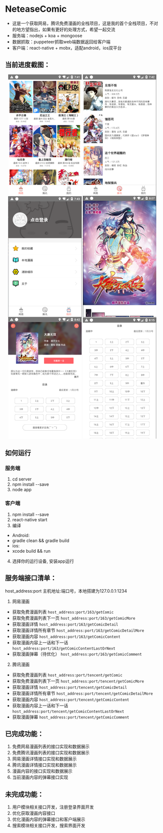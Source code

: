 # NeteaseComic
- 这是一个获取网易，腾讯免费漫画的全栈项目，这是我的首个全栈项目，不对的地方望指出，如果有更好的处理方式，希望一起交流
- 服务端：nodejs + koa + mongoose
- 数据抓取：puppeteer抓取web端数据返回给客户端
- 客户端：react-native + mobx，适配android，ios双平台

## 当前进度截图：

<div  align="center">    
<img src="./screenshot/comic1.png" width = "240" align=center />
<img src="./screenshot/comic2.png" width = "240" align=center />
<img src="./screenshot/comic3.png" width = "240" align=center />
<img src="./screenshot/comic4.png" width = "240" align=center />
<img src="./screenshot/comic5.png" width = "240" align=center />
<img src="./screenshot/comic6.png" width = "240" align=center />
</div>

## 如何运行

### 服务端
1. cd server
2. npm install --save
3. node app

### 客户端
1. npm install --save
2. react-native start
3. 编译
- Android:
- gradle clean && gradle build
- ios:
- xcode build && run
4. 选择你的运行设备, 安装app运行

## 服务端接口清单：
host_address:port  主机地址:端口号，本地搭建为127.0.0.1:1234
1. 网易漫画
- 获取免费漫画列表
`host_address:port/163/getComic`
- 获取免费漫画列表下一页
`host_address:port/163/getComicMore`
- 获取漫画详情
`host_address:port/163/getComicDetail`
- 获取漫画详情所有章节
`host_address:port/163/getComicDetailMore`
- 获取漫画内容
`host_address:port/163/getComicContent`
- 获取漫画内容上一话和下一话
`host_address:port/163/getComicContentLastOrNext`
- 获取漫画弹幕（待优化）
`host_address:port/163/getComicComment`

2. 腾讯漫画
- 获取免费漫画列表
`host_address:port/tencent/getComic`
- 获取免费漫画列表下一页
`host_address:port/tencent/getComicMore`
- 获取漫画详情
`host_address:port/tencent/getComicDetail`
- 获取漫画详情所有章节
`host_address:port/tencent/getComicDetailMore`
- 获取漫画内容
`host_address:port/tencent/getComicContent`
- 获取漫画内容上一话和下一话
`host_address:port/tencent/getComicContentLastOrNext`
- 获取漫画弹幕
`host_address:port/tencent/getComicComment`

## 已完成功能：
1. 免费网易漫画列表的接口实现和数据展示
2. 免费腾讯漫画列表的接口实现和数据展示
3. 网易漫画详情接口实现和数据展示
4. 腾讯漫画详情接口实现和数据展示
5. 漫画内容的接口实现和数据展示
6. 当前漫画内容的弹幕接口实现

## 未完成功能：
1. 用户模块相关接口开发，注册登录界面开发
2. 优化获取漫画内容接口
3. 优化漫画内容的弹幕接口和客户端展示
4. 搜索模块相关接口开发，搜索界面开发

